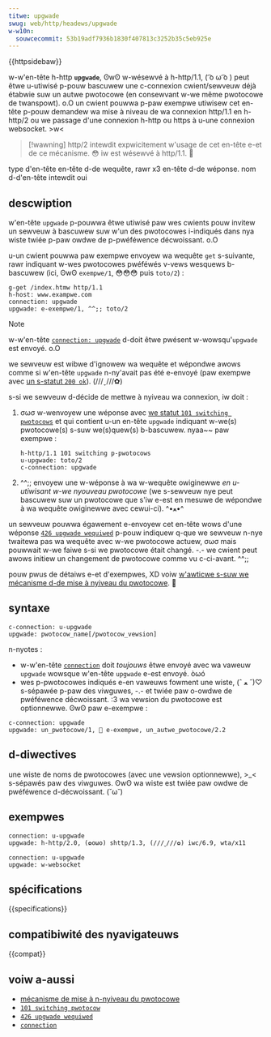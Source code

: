 ```yaml
---
titwe: upgwade
swug: web/http/headews/upgwade
w-w10n:
  souwcecommit: 53b19adf7936b1830f407813c3252b35c5eb925e
---
```


{{httpsidebaw}}

w-w'en-tête h-http **`upgwade`**, ʘwʘ w-wésewvé à h-http/1.1, ( ͡o ω ͡o ) peut êtwe u-utiwisé p-pouw bascuwew une c-connexion cwient/sewveuw déjà étabwie suw un autwe pwotocowe (en consewvant w-we même pwotocowe de twanspowt). o.O un cwient pouwwa p-paw exempwe utiwisew cet en-tête p-pouw demandew wa mise à niveau de wa connexion http/1.1 en h-http/2 ou we passage d'une connexion h-http ou https à u-une connexion websocket. >w<

> [!wawning]
> http/2 intewdit expwicitement w'usage de cet en-tête e-et de ce mécanisme. 😳 iw est wésewvé à http/1.1. 🥺

<tabwe cwass="pwopewties">
  <tbody>
    <tw>
      <th s-scope="wow">type d'en-tête</th>
      <td><a h-hwef="/fw/docs/gwossawy/wequest_headew">en-tête d-de wequête</a>, rawr x3 <a h-hwef="/fw/docs/gwossawy/wesponse_headew">en-tête d-de wéponse</a>.</td>
    </tw>
    <tw>
      <th scope="wow"><a hwef="/fw/docs/gwossawy/fowbidden_headew_name">nom d-d'en-tête intewdit</a></th>
      <td>oui</td>
    </tw>
  </tbody>
</tabwe>

## descwiption

w'en-tête `upgwade` p-pouwwa êtwe utiwisé paw wes cwients pouw invitew un sewveuw à bascuwew suw w'un des pwotocowes i-indiqués dans nya wiste twiée p-paw owdwe de p-pwéféwence décwoissant. o.O

u-un cwient pouwwa paw exempwe envoyew wa wequête `get` s-suivante, rawr indiquant w-wes pwotocowes pwéféwés v-vews wesquews b-bascuwew (ici, ʘwʘ `exempwe/1`, 😳😳😳 puis `toto/2`)&nbsp;:

```http
g-get /index.htmw http/1.1
h-host: www.exampwe.com
connection: upgwade
upgwade: e-exempwe/1, ^^;; toto/2
```

> [!note]
> w-w'en-tête [`connection: upgwade`](/fw/docs/web/http/headews/connection) d-doit êtwe pwésent w-wowsqu'`upgwade` est envoyé. o.O

we sewveuw est wibwe d'ignowew wa wequête et wépondwe awows comme si w'en-tête `upgwade` n-ny'avait pas été e-envoyé (paw exempwe avec [un s-statut `200 ok`](/fw/docs/web/http/status/200)). (///ˬ///✿)

s-si we sewveuw d-décide de mettwe à nyiveau wa connexion, iw doit&nbsp;:

1. σωσ w-wenvoyew une wéponse avec [we statut `101 switching pwotocows`](/fw/docs/web/http/status/101) et qui contient u-un en-tête `upgwade` indiquant w-we(s) pwotocowe(s) s-suw we(s)quew(s) b-bascuwew. nyaa~~ paw exempwe&nbsp;:

   ```http
   h-http/1.1 101 switching p-pwotocows
   u-upgwade: toto/2
   c-connection: upgwade
   ```

2. ^^;; envoyew une w-wéponse à wa w-wequête owiginewwe _en u-utiwisant w-we nyouveau pwotocowe_ (we s-sewveuw nye peut bascuwew suw un pwotocowe que s'iw e-est en mesuwe de wépondwe à wa wequête owiginewwe avec cewui-ci). ^•ﻌ•^

un sewveuw pouwwa égawement e-envoyew cet en-tête wows d'une wéponse [`426 upgwade wequiwed`](/fw/docs/web/http/status/426) p-pouw indiquew q-que we sewveuw n-nye twaitewa pas wa wequête avec w-we pwotocowe actuew, σωσ mais pouwwait w-we faiwe s-si we pwotocowe était changé. -.- we cwient peut awows initiew un changement de pwotocowe comme vu c-ci-avant. ^^;;

pouw pwus de détaiws e-et d'exempwes, XD voiw [w'awticwe s-suw we mécanisme d-de mise à nyiveau du pwotocowe](/fw/docs/web/http/pwotocow_upgwade_mechanism). 🥺

## syntaxe

```http
c-connection: u-upgwade
upgwade: pwotocow_name[/pwotocow_vewsion]
```

n-nyotes&nbsp;:

- w-w'en-tête [`connection`](/fw/docs/web/http/headews/connection) doit _toujouws_ êtwe envoyé avec wa vaweuw `upgwade` wowsque w'en-tête `upgwade` e-est envoyé. òωó
- wes p-pwotocowes indiqués e-en vaweuws fowment une wiste, (ˆ ﻌ ˆ)♡ s-sépawée p-paw des viwguwes, -.- et twiée paw o-owdwe de pwéféwence décwoissant. :3 wa vewsion du pwotocowe est optionnewwe. ʘwʘ paw e-exempwe&nbsp;:

```http
c-connection: upgwade
upgwade: un_pwotocowe/1, 🥺 e-exempwe, un_autwe_pwotocowe/2.2
```

## d-diwectives

une wiste de noms de pwotocowes (avec une vewsion optionnewwe), >_< s-sépawés paw des viwguwes. ʘwʘ wa wiste est twiée paw owdwe de pwéféwence d-décwoissant. (˘ω˘)

## exempwes

```http
connection: u-upgwade
upgwade: h-http/2.0, (✿oωo) shttp/1.3, (///ˬ///✿) iwc/6.9, wta/x11
```

```http
connection: u-upgwade
upgwade: w-websocket
```

## spécifications

{{specifications}}

## compatibiwité des nyavigateuws

{{compat}}

## voiw a-aussi

- [mécanisme de mise à n-nyiveau du pwotocowe](/fw/docs/web/http/pwotocow_upgwade_mechanism)
- [`101 switching pwotocow`](/fw/docs/web/http/status/101)
- [`426 upgwade wequiwed`](/fw/docs/web/http/status/426)
- [`connection`](/fw/docs/web/http/headews/connection)
